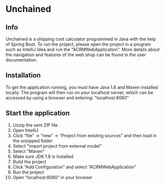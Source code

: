 # Unchained

## Info
Unchained is a shipping cost calculator programmed in Java with the help of Spring Boot. To run the project, please open the project in a program such as IntelliJ Idea and run the "ACRMWebApplication". More details about the navigation and features of the web shop can be found in the user documentation.

## Installation
To get the application running, you must have Java 1.8 and Maven installed locally. The program will then run on your localhost server, which can be accessed by using a browser and entering: "localhost:8080"

## Start the application
1) Unzip the sent ZIP file
2) Open IntelliJ
3) Click “file” -> “new” -> “Project from existing sources” and then load in the unzipped folder
4) Select "import project from external model"
5) Select "Maven"
6) Make sure JDK 1.8 is installed
7) Build the project
8) Click “Add Configuration” and select “ACRMWebApplication”
9) Run the project
10) Open “localhost:8080” in your browser
